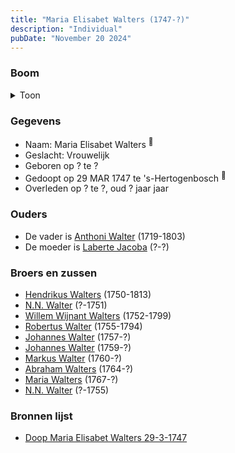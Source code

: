 ```yaml
---
title: "Maria Elisabet Walters (1747-?)"
description: "Individual"
pubDate: "November 20 2024"
---
```


### Boom
<details><summary>Toon</summary>

![test](https://www.plantuml.com/plantuml/svg/ZP9DJyCm38Rl-HKM7833f9OMogPfWq4dG30GuaESfhGnQxGqcU9CQ4BxxvYjOvo0MsI_jX-_pYa5wSEyDeAcsiwabpKKifnEl9jRTUwCyn2yjCGfj45KMY6KsfS6rs-iPs41DTO5Ubg7AA175nOp53-wbaOImOS0W87p2lrZfSkfHQ9kjvRQzdgGYAKGUt2_6aLYNR5pPaFbh8ONQRZn3aY2goYAanXWDq-6HyC1T_ruqsZK4hgTGXQBSU52CDZfGGeN-Jd4MTo6_WyHJUV6ZALLuz8xei8n1wipk3rxXVWaIbYzt03SIDuj85pBqXLo2t380CD1dkJ9Bm3z_yoz6Zt22Opkdfcq7S7-m3kdPiu7ZGUmHwrBdkycQ0j7PRK5wtRUKIbj9zpY2AwVRhWyFLu13gCeIezXr-X95HPeZ7jdoALed6kr6eLeDja6caeEVANIJ6octKgl9UH64_iHcdFGjnrf1j-7_DkMmpPR_V35c_t7eFxg7k8KhUA_-Wa0)
</details>

### Gegevens
- Naam: Maria Elisabet Walters <sup><a href="../s00204/" style="text-decoration:none" title="Doop Maria Elisabet Walters 29-3-1747">:link:</a></sup>
- Geslacht: Vrouwelijk
- Geboren op ? te ? 
- Gedoopt op 29 MAR 1747 te 's-Hertogenbosch <sup><a href="../s00204/" style="text-decoration:none" title="Doop Maria Elisabet Walters 29-3-1747">:link:</a></sup>
- Overleden op ? te ?, oud ? jaar jaar 

### Ouders
- De vader is [Anthoni Walter](../i00131/) (1719-1803)
- De moeder is [Laberte Jacoba](../i00132/) (?-?)

### Broers en zussen
- [Hendrikus Walters](../i00139/) (1750-1813)
- [N.N. Walter](../i00143/) (?-1751)
- [Willem Wijnant Walters](../i00120/) (1752-1799)
- [Robertus Walter](../i00140/) (1755-1794)
- [Johannes Walter](../i00141/) (1757-?)
- [Johannes Walter](../i00146/) (1759-?)
- [Markus Walter](../i00144/) (1760-?)
- [Abraham Walters](../i00133/) (1764-?)
- [Maria Walters](../i00138/) (1767-?)
- [N.N. Walter](../i00173/) (?-1755)

### Bronnen lijst
- [Doop Maria Elisabet Walters 29-3-1747](../s00204/)